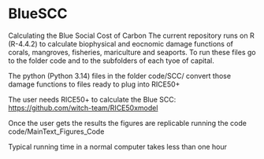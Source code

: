 # BlueSCC
Calculating the Blue Social Cost of Carbon
The current repository runs on R (R-4.4.2) to calculate biophysical and eocnomic damage functions of corals, mangroves, fisheries, mariculture and seaports. To run these files go to the folder code and to the subfolders of each tyoe of capital.

The python (Python 3.14) files in the folder code/SCC/ convert those damage functions to files ready to plug into RICE50+

The user needs RICE50+ to calculate the Blue SCC: https://github.com/witch-team/RICE50xmodel

Once the user gets the results the figures are replicable running the code code/MainText_Figures_Code

Typical running time in a normal computer takes less than one hour
